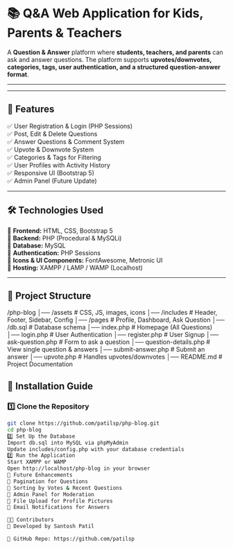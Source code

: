 # 📚 Q&A Web Application for Kids, Parents & Teachers  

A **Question & Answer** platform where **students, teachers, and parents** can ask and answer questions. The platform supports **upvotes/downvotes, categories, tags, user authentication, and a structured question-answer format**.

---



---

## 🚀 Features  
✅ User Registration & Login (PHP Sessions)  
✅ Post, Edit & Delete Questions  
✅ Answer Questions & Comment System  
✅ Upvote & Downvote System  
✅ Categories & Tags for Filtering  
✅ User Profiles with Activity History  
✅ Responsive UI (Bootstrap 5)  
✅ Admin Panel (Future Update)  

---

## 🛠️ Technologies Used  
🔹 **Frontend:** HTML, CSS, Bootstrap 5  
🔹 **Backend:** PHP (Procedural & MySQLi)  
🔹 **Database:** MySQL  
🔹 **Authentication:** PHP Sessions  
🔹 **Icons & UI Components:** FontAwesome, Metronic UI  
🔹 **Hosting:** XAMPP / LAMP / WAMP (Localhost)  

---

## 📂 Project Structure  
/php-blog
│── /assets # CSS, JS, images, icons
│── /includes # Header, Footer, Sidebar, Config
│── /pages # Profile, Dashboard, Ask Question
│── /db.sql # Database schema
│── index.php # Homepage (All Questions)
│── login.php # User Authentication
│── register.php # User Signup
│── ask-question.php # Form to ask a question
│── question-details.php # View single question & answers
│── submit-answer.php # Submit an answer
│── upvote.php # Handles upvotes/downvotes
│── README.md # Project Documentation


## 📌 Installation Guide  
### **1️⃣ Clone the Repository**  
```bash
git clone https://github.com/patilsp/php-blog.git
cd php-blog
2️⃣ Set Up the Database
Import db.sql into MySQL via phpMyAdmin
Update includes/config.php with your database credentials
3️⃣ Run the Application
Start XAMPP or WAMP
Open http://localhost/php-blog in your browser
🎯 Future Enhancements
🔹 Pagination for Questions
🔹 Sorting by Votes & Recent Questions
🔹 Admin Panel for Moderation
🔹 File Upload for Profile Pictures
🔹 Email Notifications for Answers

👨‍💻 Contributors
🚀 Developed by Santosh Patil

🔗 GitHub Repo: https://github.com/patilsp
